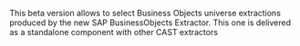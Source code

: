 This beta version allows to select Business Objects universe extractions produced by the new SAP BusinessObjects Extractor. This one is delivered as a standalone component with other CAST extractors